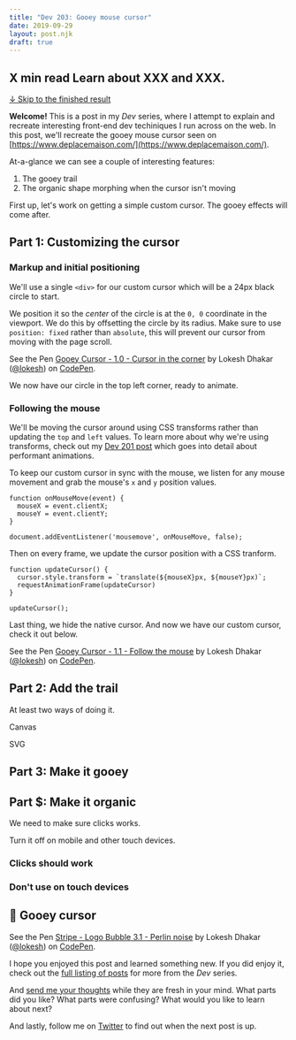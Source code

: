 ```yaml
---
title: "Dev 203: Gooey mouse cursor"
date: 2019-09-29
layout: post.njk
draft: true
---
```

<h2 class="post-subtitle">
  <span class="post-time">X min read</span>
  Learn about XXX and XXX.
</h2>

<!-- <div class="figure figure__video">
    <video style="width: 100%; max-width: 720px" autoplay loop muted playsinline>
        <source src="/media/posts/dev/202/logo-bubbles.mp4" type="video/mp4" />
    </video>
</div>
 -->
<a href="#final-example">↓ Skip to the finished result</a>

<strong>Welcome!</strong> This is a post in my _Dev_ series, where I attempt to explain and recreate interesting front-end dev techiniques I run across on the web. In this post, we'll recreate the gooey mouse cursor seen on [https://www.deplacemaison.com/](https://www.deplacemaison.com/).

At-a-glance we can see a couple of interesting features:

1. The gooey trail
2. The organic shape morphing when the cursor isn't moving

First up, let's work on getting a simple custom cursor. The gooey effects will come after.

## Part 1: Customizing the cursor

### Markup and initial positioning

We'll use a single `<div>` for our custom cursor which will be a 24px black circle to start.

We position it so the _center_ of the circle is at the `0, 0` coordinate in the viewport. We do this by offsetting the circle by its radius. Make sure to use `position: fixed` rather than `absolute`, this will prevent our cursor from moving with the page scroll.

<p class="codepen" data-height="400" data-theme-id="35671" data-default-tab="css,result" data-user="lokesh" data-slug-hash="LYPoamB" data-editable="true" data-pen-title="Gooey Cursor - 1.0 - Cursor in the corner">
  <span>See the Pen <a href="https://codepen.io/lokesh/pen/LYPoamB">
  Gooey Cursor - 1.0 - Cursor in the corner</a> by Lokesh Dhakar (<a href="https://codepen.io/lokesh">@lokesh</a>)
  on <a href="https://codepen.io">CodePen</a>.</span>
</p>
<script async src="https://static.codepen.io/assets/embed/ei.js"></script>

We now have our circle in the top left corner, ready to animate.

### Following the mouse

We'll be moving the cursor around using CSS transforms rather than updating the `top` and `left` values. To learn more about why we're using transforms, check out my [Dev 201 post](https://lokeshdhakar.com/dev-201-stripe.coms-main-navigation/) which goes into detail about performant animations.

To keep our custom cursor in sync with the mouse, we listen for any mouse movement and grab the mouse's `x` and `y` position values.

<pre><code class="prism language-js line-numbers">function onMouseMove(event) {
  mouseX = event.clientX;
  mouseY = event.clientY;
}

document.addEventListener('mousemove', onMouseMove, false);</code></pre>

Then on every frame, we update the cursor position with a CSS tranform.

<pre><code class="prism language-js line-numbers">function updateCursor() {  
  cursor.style.transform = `translate(${mouseX}px, ${mouseY}px)`;  
  requestAnimationFrame(updateCursor)
}

updateCursor();</code></pre>

Last thing, we hide the native cursor. And now we have our custom cursor, check it out below.

<p class="codepen" data-height="400" data-theme-id="35671" data-default-tab="js,result" data-user="lokesh" data-slug-hash="aborxmQ" data-pen-title="Gooey Cursor - 1.1 - Follow the mouse">
  <span>See the Pen <a href="https://codepen.io/lokesh/pen/aborxmQ">
  Gooey Cursor - 1.1 - Follow the mouse</a> by Lokesh Dhakar (<a href="https://codepen.io/lokesh">@lokesh</a>)
  on <a href="https://codepen.io">CodePen</a>.</span>
</p>
<script async src="https://static.codepen.io/assets/embed/ei.js"></script>


## Part 2: Add the trail


At least two ways of doing it.

Canvas

SVG

## Part 3: Make it gooey


## Part $: Make it organic

We need to make sure clicks works. 

Turn it off on mobile and other touch devices.

### Clicks should work

### Don't use on touch devices


## 🏁 Gooey cursor

<a id="final-example"></a>
<p data-height="640" data-theme-id="35671" data-slug-hash="GPPKGQ" data-default-tab="result" data-user="lokesh" data-pen-title="Stripe - Logo Bubble 3.1 - Perlin noise" class="codepen">See the Pen <a href="https://codepen.io/lokesh/pen/GPPKGQ/">Stripe - Logo Bubble 3.1 - Perlin noise</a> by Lokesh Dhakar (<a href="https://codepen.io/lokesh">@lokesh</a>) on <a href="https://codepen.io">CodePen</a>.</p>
<script async src="https://static.codepen.io/assets/embed/ei.js"></script>

I hope you enjoyed this post and learned something new. If you did enjoy it, check out the [full listing of posts](/blog/) for more from the _Dev_ series.

And <a href="#" class="js-email-link">send me your thoughts</a> while they are fresh in your mind. What parts did you like? What parts were confusing? What would you like to learn about next?

And lastly, follow me on [Twitter](https://twitter.com/lokesh) to find out when the next post is up.


<link rel="stylesheet" href="/css/dev-posts.css">
<link rel="stylesheet" href="/css/prism-syntax-highlighting.css">

<script src="/js/prism.min.js"></script>
<script src="https://cdn.rawgit.com/josephg/noisejs/master/perlin.js"></script>

<script>

const canvas = document.getElementById('canvas-perlin');
const ctx = canvas.getContext('2d');

// Set display size (css pixels).
let width = canvas.parentElement.offsetWidth;
let height = 400;

// setInterval
let plotting;

function setupCanvas() {
  canvas.style.width = width + 'px';
  canvas.style.height = height + 'px';

  // Set actual size in memory (scaled to account for extra pixel density).
  let scale = window.devicePixelRatio; // <--- Change to 1 on retina screens to see blurry canvas.
  canvas.width = width * scale;
  canvas.height = height * scale;

  // Normalize coordinate system to use css pixels.
  ctx.scale(scale, scale);
}

function clearCanvas() {
  ctx.fillStyle = '#fff';
  ctx.fillRect(0, 0, canvas.width, canvas.height);
}

function startPlotting() {
  let x = 0;
  let noiseSpeed = 0.02;

  plotting = setInterval(() => {
    x += 4;

    /* Random noise */
    ctx.beginPath();
    ctx.arc(x, Math.random() * (height / 2),  2, 0, 2 * Math.PI, false)
    ctx.fillStyle = '#f96a38';
    ctx.fill();

    /* Perlin noise */
    let noisey = (noise.simplex2(noiseSeed, 0));
    noiseSeed += noiseSpeed;
    ctx.beginPath();
    ctx.arc(x, (noisey * (height / 4)) + (height * 0.75),  2, 0, 2 * Math.PI, false)
    ctx.fillStyle = '#f96a38';
    ctx.fill();

    if (x > canvas.width) {
      stopPlotting();
    }
  }, 50)
}

function stopPlotting() {
  clearInterval(plotting);
}

noise.seed(Math.floor(Math.random() * 64000));
let noiseSeed = 0;

setupCanvas();
clearCanvas();
startPlotting();

document.getElementById('perlin-replay-btn').addEventListener('click', () => {
  stopPlotting();
  clearCanvas();
  startPlotting();
})
</script>


<style>
figcaption {
  margin-top: 0.5rem;
}

.button {
  color: white;
  font-weight: var(--bold);
  background: var(--primary-color);
  padding: 0.5rem 0.75rem;
  border-radius: var(--border-radius);
  border: 0;
}
</style>
